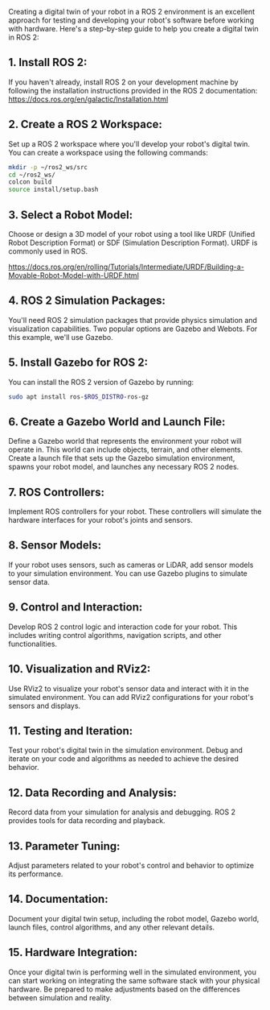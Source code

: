 
Creating a digital twin of your robot in a ROS 2 environment is an excellent approach for testing and developing your robot's software before working with hardware. Here's a step-by-step guide to help you create a digital twin in ROS 2:

##  1. Install ROS 2: 

If you haven't already, install ROS 2 on your development machine by following the installation instructions provided in the ROS 2 documentation: https://docs.ros.org/en/galactic/Installation.html

## 2. Create a ROS 2 Workspace: 

Set up a ROS 2 workspace where you'll develop your robot's digital twin. You can create a workspace using the following commands:

``` bash
mkdir -p ~/ros2_ws/src
cd ~/ros2_ws/
colcon build
source install/setup.bash

```

## 3. Select a Robot Model:

Choose or design a 3D model of your robot using a tool like URDF (Unified Robot Description Format) or SDF (Simulation Description Format). URDF is commonly used in ROS.

https://docs.ros.org/en/rolling/Tutorials/Intermediate/URDF/Building-a-Movable-Robot-Model-with-URDF.html

## 4. ROS 2 Simulation Packages:

You'll need ROS 2 simulation packages that provide physics simulation and visualization capabilities. Two popular options are Gazebo and Webots. For this example, we'll use Gazebo.

## 5. Install Gazebo for ROS 2:

You can install the ROS 2 version of Gazebo by running:

```bash
sudo apt install ros-$ROS_DISTRO-ros-gz
```

## 6. Create a Gazebo World and Launch File:

Define a Gazebo world that represents the environment your robot will operate in. This world can include objects, terrain, and other elements.
Create a launch file that sets up the Gazebo simulation environment, spawns your robot model, and launches any necessary ROS 2 nodes.

## 7. ROS Controllers:

Implement ROS controllers for your robot. These controllers will simulate the hardware interfaces for your robot's joints and sensors.


## 8. Sensor Models:

If your robot uses sensors, such as cameras or LiDAR, add sensor models to your simulation environment. You can use Gazebo plugins to simulate sensor data.

## 9. Control and Interaction:

Develop ROS 2 control logic and interaction code for your robot. This includes writing control algorithms, navigation scripts, and other functionalities.

## 10. Visualization and RViz2:

Use RViz2 to visualize your robot's sensor data and interact with it in the simulated environment. You can add RViz2 configurations for your robot's sensors and displays.

## 11. Testing and Iteration:

Test your robot's digital twin in the simulation environment. Debug and iterate on your code and algorithms as needed to achieve the desired behavior.

## 12. Data Recording and Analysis:

Record data from your simulation for analysis and debugging. ROS 2 provides tools for data recording and playback.

## 13. Parameter Tuning:

Adjust parameters related to your robot's control and behavior to optimize its performance.

## 14. Documentation:

Document your digital twin setup, including the robot model, Gazebo world, launch files, control algorithms, and any other relevant details.

## 15. Hardware Integration:

Once your digital twin is performing well in the simulated environment, you can start working on integrating the same software stack with your physical hardware. Be prepared to make adjustments based on the differences between simulation and reality.